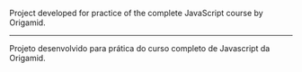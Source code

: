 Project developed for practice of the complete JavaScript course by Origamid.
*******
Projeto desenvolvido para prática do curso completo de Javascript da Origamid.
